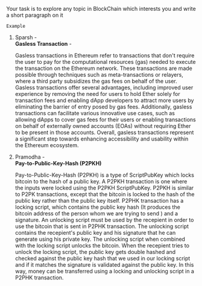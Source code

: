 Your task is to explore any topic in BlockChain which interests you and write a short paragraph on it

`Example`

1. Sparsh -
   <br><strong>Gasless Transaction</strong> -

   Gasless transactions in Ethereum refer to transactions that don't require the user to pay for the computational resources (gas) needed to execute the transaction on the Ethereum network. These transactions are made possible through techniques such as meta-transactions or relayers, where a third party subsidizes the gas fees on behalf of the user. Gasless transactions offer several advantages, including improved user experience by removing the need for users to hold Ether solely for transaction fees and enabling dApp developers to attract more users by eliminating the barrier of entry posed by gas fees. Additionally, gasless transactions can facilitate various innovative use cases, such as allowing dApps to cover gas fees for their users or enabling transactions on behalf of externally owned accounts (EOAs) without requiring Ether to be present in those accounts. Overall, gasless transactions represent a significant step towards enhancing accessibility and usability within the Ethereum ecosystem.


2. Pramodha -
   <br><strong>Pay-to-Public-Key-Hash (P2PKH) </strong>

   Pay-to-Public-Key-Hash (P2PKH) is a type of ScriptPubKey which locks bitcoin to the hash of a public key. A P2PKH transaction is one where the inputs were locked using the P2PKH ScriptPubKey. P2PKH is similar to P2PK transactions, except that the bitcoin is locked to the hash of the public key rather than the public key itself. P2PHK transaction has a locking script, which contains the public key hash (It produces the bitcoin address of the person whom we are trying to send ) and a signature. An unlocking script must be used by the recepient in order to use the bitcoin that is sent in P2PHK transaction. The unlocking script contains the recepient's public key and his signature that he can generate using his private key. The unlocking script when combined with the locking script unlocks the bitcoin. When the recepient tries to unlock the locking script, the public key gets double hashed and checked against the public key hash that we used in our locking script and if it matches the signature is validated against the public key. In this way, money can be transferred using a locking and unlocking script in a P2PHK transaction.
